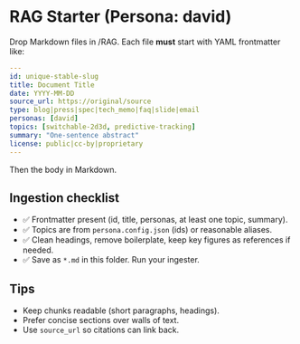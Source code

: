 # RAG Starter (Persona: david)

Drop Markdown files in <slug>/RAG. Each file **must** start with YAML frontmatter like:

```yaml
---
id: unique-stable-slug
title: Document Title
date: YYYY-MM-DD
source_url: https://original/source
type: blog|press|spec|tech_memo|faq|slide|email
personas: [david]
topics: [switchable-2d3d, predictive-tracking]
summary: "One-sentence abstract"
license: public|cc-by|proprietary
---
```

Then the body in Markdown.

## Ingestion checklist
- ✅ Frontmatter present (id, title, personas, at least one topic, summary).
- ✅ Topics are from `persona.config.json` (ids) or reasonable aliases.
- ✅ Clean headings, remove boilerplate, keep key figures as references if needed.
- ✅ Save as `*.md` in this folder. Run your ingester.

## Tips
- Keep chunks readable (short paragraphs, headings).
- Prefer concise sections over walls of text.
- Use `source_url` so citations can link back.

